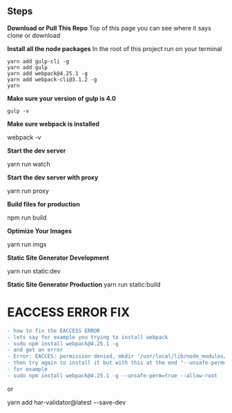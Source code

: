 ## Steps

**Download or Pull This Repo**
	Top of this page you can see where it says clone or download

 **Install all the node packages** 
In the root of this project run on your terminal 

    yarn add gulp-cli -g
    yarn add gulp 
    yarn add webpack@4.25.1 -g
    yarn add webpack-cli@3.1.2 -g
    yarn


**Make sure your version of gulp is 4.0**

    gulp -v    


**Make sure webpack is installed**

  webpack -v


**Start the dev server**

  yarn run watch


**Start the dev server with proxy**

  yarn run proxy


**Build files for production**

  npm run build


**Optimize Your Images**

  yarn run imgs


**Static Site Generator Development**

  yarn run static:dev


**Static Site Generator Production**
 yarn run static:build

# EACCESS ERROR FIX
```diff
- how to fix the EACCESS ERROR
- lets say for example you trying to install webpack
- sudo npm install webpack@4.25.1 -g
- and get an error
- Error: EACCES: permission denied, mkdir '/usr/local/lib/node_modules/webpack/node_modules/fsevents/build'
- then try again to install it but with this at the end "--unsafe-perm=true --allow-root"
- for example
- sudo npm install webpack@4.25.1 -g --unsafe-perm=true --allow-root
```
or 

yarn add har-validator@latest --save-dev

